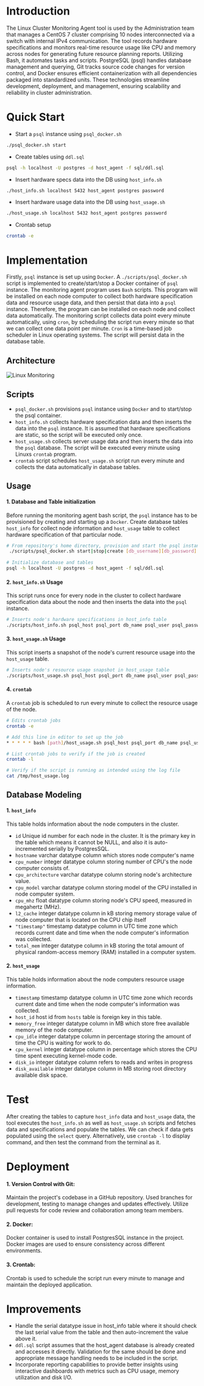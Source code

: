 # Introduction
The Linux Cluster Monitoring Agent tool is used by the Administration team that manages a CentOS 7 cluster comprising 10 nodes interconnected via a switch with internal IPv4 communication. The tool records hardware specifications and monitors real-time resource usage like CPU and memory across nodes for generating future resource planning reports. Utilizing Bash, it automates tasks and scripts. PostgreSQL (psql) handles database management and querying, Git tracks source code changes for version control, and Docker ensures efficient containerization with all dependencies packaged into standardized units. These technologies streamline development, deployment, and management, ensuring scalability and reliability in cluster administration.

# Quick Start
- Start a `psql` instance using `psql_docker.sh`
```bash
./psql_docker.sh start
```
- Create tables using `ddl.sql`
```bash
psql -h localhost -U postgres -d host_agent -f sql/ddl.sql
```
- Insert hardware specs data into the DB using `host_info.sh`
```
./host_info.sh localhost 5432 host_agent postgres password
```
- Insert hardware usage data into the DB using `host_usage.sh`
```bash
./host_usage.sh localhost 5432 host_agent postgres password
```
- Crontab setup
```bash
crontab -e
```

# Implementation
Firstly, `psql` instance is set up using `Docker`. A `./scripts/psql_docker.sh ` script is implemented to create/start/stop a Docker container of `psql` instance. 
The monitoring agent program uses `Bash` scripts. This program will be installed on each node computer to collect both hardware specification data and resource usage data, and then persist that data into a `psql` instance.
Therefore, the program can be installed on each node and collect data automatically.
The monitoring script collects data point every minute automatically, using `cron`, by scheduling the script run every minute so that we can collect one data point per minute. `Cron` is a time-based job scheduler in Linux operating systems. The script will persist data in the database table.
## Architecture
![Linux Monitoring](./assets/Linux_monitoring.png)

## Scripts
- `psql_docker.sh` provisions `psql` instance using `Docker` and to start/stop the psql container.
- `host_info.sh` collects hardware specification data and then inserts the data into the `psql` instance. It is assumed that hardware specifications are static, so the script will be executed only once.
- `host_usage.sh` collects server usage data and then inserts the data into the `psql` database. The script will be executed every minute using Linuxs `crontab` program.
- `crontab` script schedules `host_usage.sh` script run every minute and collects the data automatically in database tables.

## Usage
#### 1. Database and Table initialization 
Before running the monitoring agent bash script, the `psql` instance has to be provisioned by creating and starting up a `Docker`.
Create database tables `host_info` for collect node information and `host_usage` table to collect hardware specification of that particular node.
```bash
# From repository's home directory, provision and start the psql instance with Docker
 ./scripts/psql_docker.sh start|stop|create [db_username][db_password]
 
# Initialize database and tables
psql -h localhost -U postgres -d host_agent -f sql/ddl.sql
```
#### 2. `host_info.sh` Usage 
This script runs once for every node in the cluster to collect hardware specification data about the node and then inserts the data into the `psql` instance.
```bash
# Inserts node's hardware specifications in host_info table
./scripts/host_info.sh psql_host psql_port db_name psql_user psql_password
```
#### 3. `host_usage.sh` Usage 
This script inserts a snapshot of the node's current resource usage into the `host_usage` table.
```bash
# Inserts node's resource usage snapshot in host_usage table
./scripts/host_usage.sh psql_host psql_port db_name psql_user psql_password
```

#### 4. `crontab`
A `crontab` job is scheduled to run every minute to collect the resource usage of the node.
```bash
# Edits crontab jobs
crontab -e

# Add this line in editor to set up the job
* * * * * bash [path]/host_usage.sh psql_host psql_port db_name psql_user psql_password > /tmp/host_usage.log

# List crontab jobs to verify if the job is created
crontab -l

# Verify if the script is running as intended using the log file
cat /tmp/host_usage.log
```

## Database Modeling

#### 1. `host_info`
This table holds information about the node computers in the cluster.
- `id` Unique id number for each node in the cluster. It is the primary key in the table which means it cannot be NULL, and also it is auto-incremented serially by PostgresSQL.  
- `hostname` varchar datatype column which stores node computer's name 
- `cpu_number` integer datatype column storing number of CPU's the node computer consists of.
- `cpu_architecture` varchar datatype column storing node's architecture value.
- `cpu_model` varchar datatype column storing model of the CPU installed in node computer system.
- `cpu_mhz` float datatype column storing node's CPU speed, measured in megahertz (MHz).
- `l2_cache` integer datatype column in kB storing memory storage value of node computer that is located on the CPU chip itself 
- `"timestamp"` timestamp datatype column in UTC time zone which records current date and time when the node computer's information was collected. 
- `total_mem` integer datatype column in kB storing the total amount of physical random-access memory (RAM) installed in a computer system. 

#### 2. `host_usage`
This table holds information about the node computers resource usage information.
- `timestamp` timestamp datatype column in UTC time zone which records current date and time when the node computer's information was collected.
- `host_id` host id from `hosts` table is foreign key in this table.
- `memory_free` integer datatype column in MB which store free available memory of the node computer.
- `cpu_idle` integer datatype column in percentage storing the amount of time the CPU is waiting for work to do.
- `cpu_kernel` integer datatype column in percentage which stores the CPU time spent executing kernel-mode code.
- `disk_io` integer datatype column refers to reads and writes in progress
- `disk_available` integer datatype column in MB storing root directory available disk space.

# Test
After creating the tables to capture `host_info` data and `host_usage` data, the tool executes the `host_info.sh` as well as `host_usage.sh` scripts and fetches data and specifications and populate the tables.
We can check if data gets populated using the `select` query.
Alternatively, use `crontab -l` to display command, and then test the command from the terminal as it. 


# Deployment
#### 1. Version Control with Git:
Maintain the project's codebase in a GitHub repository.
Used branches for development, testing to manage changes and updates effectively.
Utilize pull requests for code review and collaboration among team members.

#### 2. Docker:
Docker container is used to install PostgresSQL instance in the project. 
Docker images are used to ensure consistency across different environments.

#### 3. Crontab:
Crontab is used to schedule the script run every minute to manage and maintain the deployed application.

# Improvements

- Handle the serial datatype issue in host_info table where it should check the last serial value from the table and then auto-increment the value above it.
- `ddl.sql` script assumes that the host_agent database is already created and accesses it directly. Validation for the same should be done and appropriate message handling needs to be included in the script.
- Incorporate reporting capabilities to provide better insights using interactive dashboards with metrics such as CPU usage, memory utilization and disk I/O.
